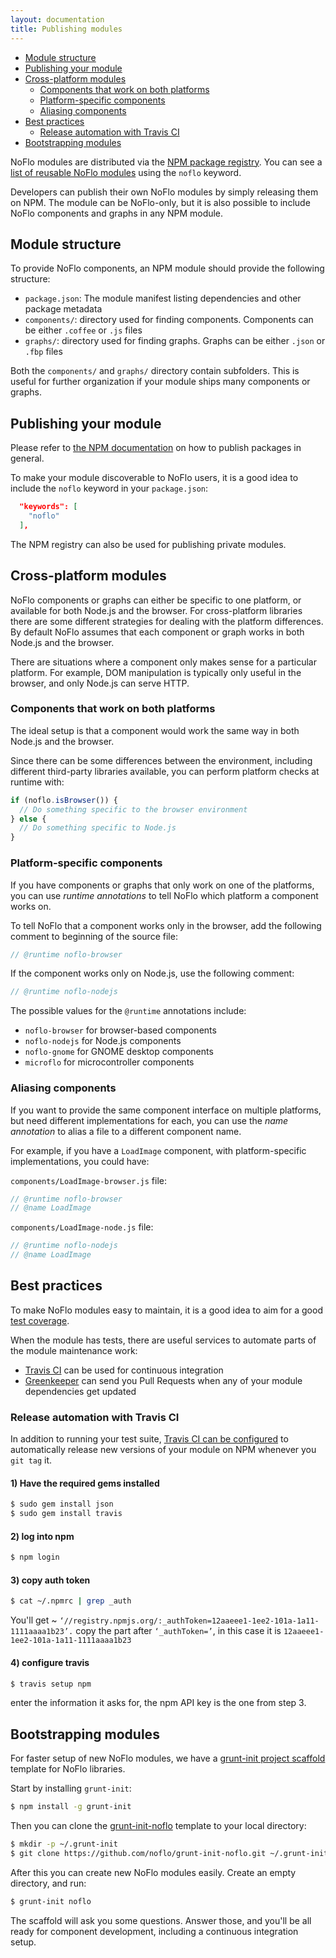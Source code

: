 ```yaml
---
layout: documentation
title: Publishing modules
---
```

- [Module structure](#module-structure)
- [Publishing your module](#publishing-your-module)
- [Cross-platform modules](#cross-platform-modules)
  - [Components that work on both platforms](#components-that-work-on-both-platforms)
  - [Platform-specific components](#platform-specific-components)
  - [Aliasing components](#aliasing-components)
- [Best practices](#best-practices)
  - [Release automation with Travis CI](#release-automation-with-travis-ci)
- [Bootstrapping modules](#bootstrapping-modules)

NoFlo modules are distributed via the [NPM package registry](https://www.npmjs.com). You can see a [list of reusable NoFlo modules](/component/) using the `noflo` keyword.

Developers can publish their own NoFlo modules by simply releasing them on NPM. The module can be NoFlo-only, but it is also possible to include NoFlo components and graphs in any NPM module.

## Module structure

To provide NoFlo components, an NPM module should provide the following structure:

* `package.json`: The module manifest listing dependencies and other package metadata
* `components/`: directory used for finding components. Components can be either `.coffee` or `.js` files
* `graphs/`: directory used for finding graphs. Graphs can be either `.json` or `.fbp` files

Both the `components/` and `graphs/` directory contain subfolders. This is useful for further organization if your module ships many components or graphs.

## Publishing your module

Please refer to [the NPM documentation](https://npmjs.org/doc/developers.html) on how to publish packages in general.

To make your module discoverable to NoFlo users, it is a good idea to include the `noflo` keyword in your `package.json`:

```json
  "keywords": [
    "noflo"
  ],
```

The NPM registry can also be used for publishing private modules.

## Cross-platform modules


NoFlo components or graphs can either be specific to one platform, or available for both Node.js and the browser. For cross-platform libraries there are some different strategies for dealing with the platform differences. By default NoFlo assumes that each component or graph works in both Node.js and the browser.

There are situations where a component only makes sense for a particular platform. For example, DOM manipulation is typically only useful in the browser, and only Node.js can serve HTTP.

### Components that work on both platforms

The ideal setup is that a component would work the same way in both Node.js and the browser.

Since there can be some differences between the environment, including different third-party libraries available, you can perform platform checks at runtime with:

```javascript
if (noflo.isBrowser()) {
  // Do something specific to the browser environment
} else {
  // Do something specific to Node.js
}
```

### Platform-specific components

If you have components or graphs that only work on one of the platforms, you can use _runtime annotations_  to tell NoFlo which platform a component works on.

To tell NoFlo that a component works only in the browser, add the following comment to beginning of the source file:

```javascript
// @runtime noflo-browser
```

If the component works only on Node.js, use the following comment:

```javascript
// @runtime noflo-nodejs
```

The possible values for the `@runtime` annotations include:

* `noflo-browser` for browser-based components
* `noflo-nodejs` for Node.js components
* `noflo-gnome` for GNOME desktop components
* `microflo` for microcontroller components

### Aliasing components

If you want to provide the same component interface on multiple platforms, but need different implementations for each, you can use the _name annotation_ to alias a file to a different component name.

For example, if you have a `LoadImage` component, with platform-specific implementations, you could have:

`components/LoadImage-browser.js` file:

```javascript
// @runtime noflo-browser
// @name LoadImage
```

`components/LoadImage-node.js` file:

```javascript
// @runtime noflo-nodejs
// @name LoadImage
```

## Best practices

To make NoFlo modules easy to maintain, it is a good idea to aim for a good [test coverage](../testing).

When the module has tests, there are useful services to automate parts of the module maintenance work:

* [Travis CI](https://travis-ci.org) can be used for continuous integration
* [Greenkeeper](https://greenkeeper.io) can send you Pull Requests when any of your module dependencies get updated

### Release automation with Travis CI

In addition to running your test suite, [Travis CI can be configured](https://docs.travis-ci.com/user/deployment/npm) to automatically release new versions of your module on NPM whenever you `git tag` it.

#### 1) Have the required gems installed

```bash
$ sudo gem install json
$ sudo gem install travis
```

#### 2) log into npm

```bash
$ npm login
```

#### 3) copy auth token

```bash
$ cat ~/.npmrc | grep _auth
```

You'll get ~ `‘//registry.npmjs.org/:_authToken=12aaeee1-1ee2-101a-1a11-1111aaaa1b23’.` copy the part after `‘_authToken=’`, in this case it is `12aaeee1-1ee2-101a-1a11-1111aaaa1b23`

#### 4) configure travis

```bash
$ travis setup npm
```

enter the information it asks for, the npm API key is the one from step 3.

## Bootstrapping modules

For faster setup of new NoFlo modules, we have a [grunt-init project scaffold](http://gruntjs.com/project-scaffolding) template for NoFlo libraries.

Start by installing `grunt-init`:

```bash
$ npm install -g grunt-init
```

Then you can clone the [grunt-init-noflo](https://github.com/noflo/grunt-init-noflo) template to your local directory:

```bash
$ mkdir -p ~/.grunt-init
$ git clone https://github.com/noflo/grunt-init-noflo.git ~/.grunt-init/noflo
```

After this you can create new NoFlo modules easily. Create an empty directory, and run:

```bash
$ grunt-init noflo
```

The scaffold will ask you some questions. Answer those, and you'll be all ready for component development, including a continuous integration setup.
